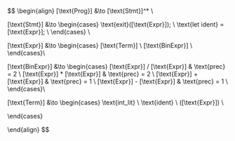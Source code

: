 $$
\begin{align}
[\text{Prog}] &\to [\text{Stmt}]^* \\

[\text{Stmt}] &\to \begin{cases}
    \text{exit}([\text{Expr}]); \\
    \text{let ident} = [\text{Expr}]; \\
\end{cases} \\

[\text{Expr}] &\to
\begin{cases}
    [\text{Term}] \\
    [\text{BinExpr}] \\
\end{cases}\\

[\text{BinExpr}] &\to
\begin{cases}
    [\text{Expr}] / [\text{Expr}] & \text{prec} = 2 \\
    [\text{Expr}] * [\text{Expr}] & \text{prec} = 2 \\
    [\text{Expr}] + [\text{Expr}] & \text{prec} = 1 \\
    [\text{Expr}] - [\text{Expr}] & \text{prec} = 1 \\
\end{cases}\\

[\text{Term}] &\to
\begin{cases}
    \text{int\_lit} \\
    \text{ident} \\
    ([\text{Expr}]) \\
    
\end{cases}

\end{align}
$$